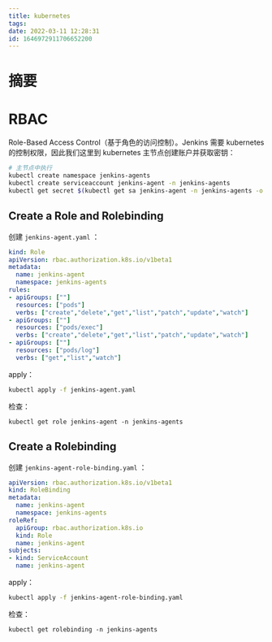 ```yaml
---
title: kubernetes
tags: 
date: 2022-03-11 12:28:31
id: 1646972911706652200
---
```

# 摘要



# RBAC

Role-Based Access Control（基于角色的访问控制）。Jenkins 需要 kubernetes 的控制权限，因此我们这里到 kubernetes 主节点创建账户并获取密钥：

```sh
# 主节点中执行
kubectl create namespace jenkins-agents
kubectl create serviceaccount jenkins-agent -n jenkins-agents
kubectl get secret $(kubectl get sa jenkins-agent -n jenkins-agents -o jsonpath={.secrets[0].name}) -n jenkins-agents -o jsonpath={.data.token} | base64 --decode
```



## Create a Role and Rolebinding



创建 `jenkins-agent.yaml` ：

```yaml
kind: Role
apiVersion: rbac.authorization.k8s.io/v1beta1
metadata:
  name: jenkins-agent
  namespace: jenkins-agents
rules:
- apiGroups: [""]
  resources: ["pods"]
  verbs: ["create","delete","get","list","patch","update","watch"]
- apiGroups: [""]
  resources: ["pods/exec"]
  verbs: ["create","delete","get","list","patch","update","watch"]
- apiGroups: [""]
  resources: ["pods/log"]
  verbs: ["get","list","watch"]

```

apply：

```sh
kubectl apply -f jenkins-agent.yaml
```

检查：

```
kubectl get role jenkins-agent -n jenkins-agents
```

## Create a Rolebinding

创建 `jenkins-agent-role-binding.yaml` ：

```yaml
apiVersion: rbac.authorization.k8s.io/v1beta1
kind: RoleBinding
metadata:
  name: jenkins-agent
  namespace: jenkins-agents
roleRef:
  apiGroup: rbac.authorization.k8s.io
  kind: Role
  name: jenkins-agent
subjects:
- kind: ServiceAccount
  name: jenkins-agent

```

apply：

```sh
kubectl apply -f jenkins-agent-role-binding.yaml
```

检查：

```
kubectl get rolebinding -n jenkins-agents
```





